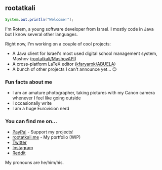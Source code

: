## rootatkali

``` java
System.out.println("Welcome!");
```

I'm Rotem, a young software developer from Israel. I mostly code in Java but I know several other languages.

Right now, I'm working on a couple of cool projects:

* A Java client for Israel's most used digital school management system, Mashov ([rootatkali/MashovAPI](https://github.com/rootatkali/MashovAPI))
* A cross-platform LaTeX editor ([kfaryarok/ABUELA](https://github.com/kfaryarok/ABUELA))
* A bunch of other projects I can't announce yet... :wink:

### Fun facts about me
* I am an amature photographer, taking pictures with my Canon camera whenever I feel like going outside
* I occasionally write
* I am a huge Eurovision nerd

### You can find me on...
* [PayPal](https://paypal.me/rootatkali) - Support my projects!
* [rootatkali.me](https://rootatkali.me) - My portfolio (WIP)
* [Twitter](https://twitter.com/ilaktatoor)
* [Instagram](https://www.instagram.com/rootatkali)
* [Reddit](https://www.reddit.com/u/rootatkali)

My pronouns are he/him/his.
